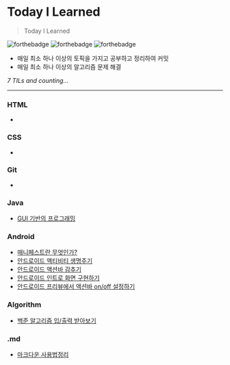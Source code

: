 # Today I Learned
> Today I Learned

![forthebadge](https://forthebadge.com/images/badges/built-with-love.svg) ![forthebadge](https://forthebadge.com/images/badges/made-with-java.svg) ![forthebadge](https://forthebadge.com/images/badges/uses-git.svg)

- 매일 최소 하나 이상의 토픽을 가지고 공부하고 정리하여 커밋
- 매일 최소 하나 이상의 알고리즘 문제 해결

*7 TILs and counting...*
<hr>

### HTML
 -

### CSS
 -

### Git
 -

### Java
 - [GUI 기반의 프로그래밍](Java/gui.md)

### Android
 - [매니페스트란 무엇인가?](Android/manifests.md)
 - [안드로이드 액티비티 생명주기](Android/Activity_Life_Cycle.md)
 - [안드로이드 액션바 감추기](Android/hide-action-bar.md)
 - [안드로이드 인트로 화면 구현하기](Android/intro.md)
 - [안드로이드 프리뷰에서 액션바 on/off 설정하기](Android/preview.md)

### Algorithm
 - [백준 알고리즘 입/출력 받아보기](Algorithm/input_output.md)

### .md
 - [마크다운 사용법정리](markdown/how_to_use_markdown.md)
